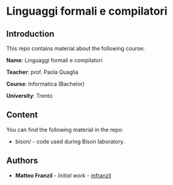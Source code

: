 # Linguaggi formali e compilatori

## Introduction

This repo contains material about the following course:

**Name**: Linguaggi formali e compilatori

**Teacher**: prof. Paola Quaglia

**Course**: Informatica (Bachelor)

**University**: Trento

## Content

You can find the following material in the repo:

* bison/ - code used during Bison laboratory.

## Authors

* **Matteo Franzil** - *Initial work* - [mfranzil](https://github.com/mfranzil)
